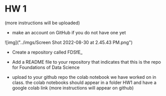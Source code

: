 # HW 1

(more instructions will be uploaded)

- make an account on GitHub if you do not have one yet

![img]("../imgs/Screen Shot 2022-08-30 at 2.45.43 PM.png")

- Create a repository called FDSfE_<firstinitialLastname>
- Add a README file to your repository that indicates that this is the repo for Foundations of Data Science
  
- upload to your github repo the colab notebook we have worked on in class. the colab notebooks should appear in a folder HW1 and have a google colab link (more instructions will appear on github)

